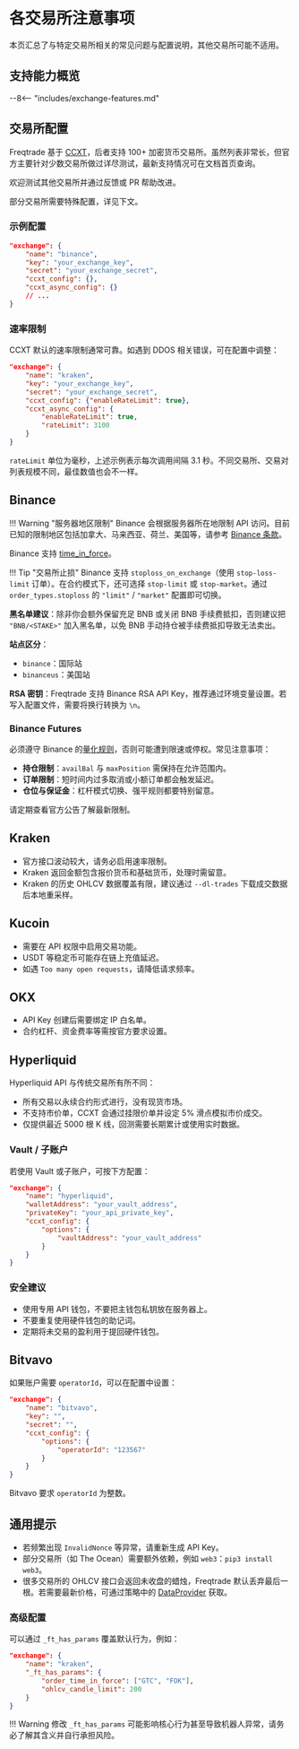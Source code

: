 # 各交易所注意事项

本页汇总了与特定交易所相关的常见问题与配置说明，其他交易所可能不适用。

## 支持能力概览

--8<-- "includes/exchange-features.md"

## 交易所配置

Freqtrade 基于 [CCXT](https://github.com/ccxt/ccxt)，后者支持 100+ 加密货币交易所。虽然列表非常长，但官方主要针对少数交易所做过详尽测试，最新支持情况可在文档首页查询。

欢迎测试其他交易所并通过反馈或 PR 帮助改进。

部分交易所需要特殊配置，详见下文。

### 示例配置

```json
"exchange": {
    "name": "binance",
    "key": "your_exchange_key",
    "secret": "your_exchange_secret",
    "ccxt_config": {},
    "ccxt_async_config": {}
    // ...
}
```

### 速率限制

CCXT 默认的速率限制通常可靠。如遇到 DDOS 相关错误，可在配置中调整：

```json
"exchange": {
    "name": "kraken",
    "key": "your_exchange_key",
    "secret": "your_exchange_secret",
    "ccxt_config": {"enableRateLimit": true},
    "ccxt_async_config": {
        "enableRateLimit": true,
        "rateLimit": 3100
    }
}
```

`rateLimit` 单位为毫秒，上述示例表示每次调用间隔 3.1 秒。不同交易所、交易对列表规模不同，最佳数值也会不一样。

## Binance

!!! Warning "服务器地区限制"
    Binance 会根据服务器所在地限制 API 访问。目前已知的限制地区包括加拿大、马来西亚、荷兰、美国等，请参考 [Binance 条款](https://www.binance.com/en/terms)。

Binance 支持 [time_in_force](configuration.md#understand-order_time_in_force)。

!!! Tip "交易所止损"
    Binance 支持 `stoploss_on_exchange`（使用 `stop-loss-limit` 订单）。在合约模式下，还可选择 `stop-limit` 或 `stop-market`。通过 `order_types.stoploss` 的 `"limit"` / `"market"` 配置即可切换。

**黑名单建议**：除非你会额外保留充足 BNB 或关闭 BNB 手续费抵扣，否则建议把 `"BNB/<STAKE>"` 加入黑名单，以免 BNB 手动持仓被手续费抵扣导致无法卖出。

**站点区分**：

* `binance`：国际站
* `binanceus`：美国站

**RSA 密钥**：Freqtrade 支持 Binance RSA API Key，推荐通过环境变量设置。若写入配置文件，需要将换行转换为 `\n`。

### Binance Futures

必须遵守 Binance 的[量化规则](https://www.binance.com/en/support/faq/4f462ebe6ff445d4a170be7d9e897272)，否则可能遭到限速或停权。常见注意事项：

* **持仓限制**：`availBal` 与 `maxPosition` 需保持在允许范围内。  
* **订单限制**：短时间内过多取消或小额订单都会触发延迟。  
* **仓位与保证金**：杠杆模式切换、强平规则都要特别留意。

请定期查看官方公告了解最新限制。

## Kraken

* 官方接口波动较大，请务必启用速率限制。  
* Kraken 返回金额包含报价货币和基础货币，处理时需留意。  
* Kraken 的历史 OHLCV 数据覆盖有限，建议通过 `--dl-trades` 下载成交数据后本地重采样。

## Kucoin

* 需要在 API 权限中启用交易功能。  
* USDT 等稳定币可能存在链上充值延迟。  
* 如遇 `Too many open requests`，请降低请求频率。

## OKX

* API Key 创建后需要绑定 IP 白名单。  
* 合约杠杆、资金费率等需按官方要求设置。

## Hyperliquid

Hyperliquid API 与传统交易所有所不同：

* 所有交易以永续合约形式进行，没有现货市场。  
* 不支持市价单，CCXT 会通过挂限价单并设定 5% 滑点模拟市价成交。  
* 仅提供最近 5000 根 K 线，回测需要长期累计或使用实时数据。

### Vault / 子账户

若使用 Vault 或子账户，可按下方配置：

```json
"exchange": {
    "name": "hyperliquid",
    "walletAddress": "your_vault_address",
    "privateKey": "your_api_private_key",
    "ccxt_config": {
        "options": {
            "vaultAddress": "your_vault_address"
        }
    }
}
```

### 安全建议

* 使用专用 API 钱包，不要把主钱包私钥放在服务器上。  
* 不要重复使用硬件钱包的助记词。  
* 定期将未交易的盈利用于提回硬件钱包。

## Bitvavo

如果账户需要 `operatorId`，可以在配置中设置：

``` json
"exchange": {
    "name": "bitvavo",
    "key": "",
    "secret": "",
    "ccxt_config": {
        "options": {
            "operatorId": "123567"
        }
    }
}
```

Bitvavo 要求 `operatorId` 为整数。

## 通用提示

* 若频繁出现 `InvalidNonce` 等异常，请重新生成 API Key。  
* 部分交易所（如 The Ocean）需要额外依赖，例如 `web3`：`pip3 install web3`。  
* 很多交易所的 OHLCV 接口会返回未收盘的蜡烛，Freqtrade 默认丢弃最后一根。若需要最新价格，可通过策略中的 [DataProvider](strategy-customization.md#possible-options-for-dataprovider) 获取。

### 高级配置

可以通过 `_ft_has_params` 覆盖默认行为，例如：

```json
"exchange": {
    "name": "kraken",
    "_ft_has_params": {
        "order_time_in_force": ["GTC", "FOK"],
        "ohlcv_candle_limit": 200
    }
}
```

!!! Warning
    修改 `_ft_has_params` 可能影响核心行为甚至导致机器人异常，请务必了解其含义并自行承担风险。
